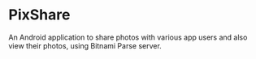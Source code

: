 # PixShare

An Android application to share photos with various app users and also view their photos, using Bitnami Parse server.
